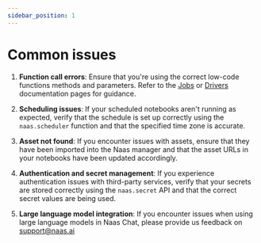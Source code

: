 ```yaml
---
sidebar_position: 1
---
```


# Common issues

1.  **Function call errors**: Ensure that you're using the correct low-code functions methods and parameters. Refer to the [Jobs](docs/developers/jobs/scheduler) or [Drivers](docs/developers/drivers/airtable) documentation pages for guidance.
    
2.  **Scheduling issues**: If your scheduled notebooks aren't running as expected, verify that the schedule is set up correctly using the `naas.scheduler` function and that the specified time zone is accurate.
    
3.  **Asset not found**: If you encounter issues with assets, ensure that they have been imported into the Naas manager and that the asset URLs in your notebooks have been updated accordingly.
    
4.  **Authentication and secret management**: If you experience authentication issues with third-party services, verify that your secrets are stored correctly using the `naas.secret` API and that the correct secret values are being used.
    
5.  **Large language model integration**: If you encounter issues when using large language models in Naas Chat, please provide us feedback on support@naas.ai